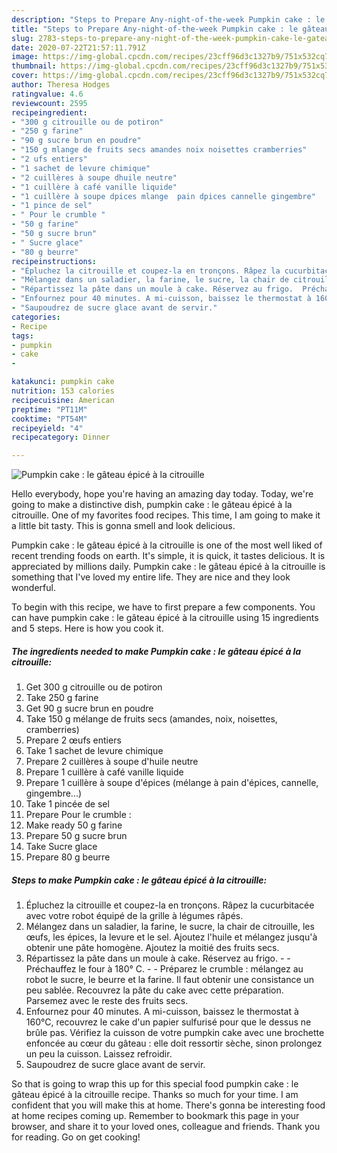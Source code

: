 ```yaml
---
description: "Steps to Prepare Any-night-of-the-week Pumpkin cake : le gâteau épicé à la citrouille"
title: "Steps to Prepare Any-night-of-the-week Pumpkin cake : le gâteau épicé à la citrouille"
slug: 2783-steps-to-prepare-any-night-of-the-week-pumpkin-cake-le-gateau-epice-a-la-citrouille
date: 2020-07-22T21:57:11.791Z
image: https://img-global.cpcdn.com/recipes/23cff96d3c1327b9/751x532cq70/pumpkin-cake-le-gateau-epice-a-la-citrouille-photo-principale-de-la-recette.jpg
thumbnail: https://img-global.cpcdn.com/recipes/23cff96d3c1327b9/751x532cq70/pumpkin-cake-le-gateau-epice-a-la-citrouille-photo-principale-de-la-recette.jpg
cover: https://img-global.cpcdn.com/recipes/23cff96d3c1327b9/751x532cq70/pumpkin-cake-le-gateau-epice-a-la-citrouille-photo-principale-de-la-recette.jpg
author: Theresa Hodges
ratingvalue: 4.6
reviewcount: 2595
recipeingredient:
- "300 g citrouille ou de potiron"
- "250 g farine"
- "90 g sucre brun en poudre"
- "150 g mlange de fruits secs amandes noix noisettes cramberries"
- "2 ufs entiers"
- "1 sachet de levure chimique"
- "2 cuillères à soupe dhuile neutre"
- "1 cuillère à café vanille liquide"
- "1 cuillère à soupe dpices mlange  pain dpices cannelle gingembre"
- "1 pince de sel"
- " Pour le crumble "
- "50 g farine"
- "50 g sucre brun"
- " Sucre glace"
- "80 g beurre"
recipeinstructions:
- "Épluchez la citrouille et coupez-la en tronçons. Râpez la cucurbitacée avec votre robot équipé de la grille à légumes râpés."
- "Mélangez dans un saladier, la farine, le sucre, la chair de citrouille, les œufs, les épices, la levure et le sel. Ajoutez l&#39;huile et mélangez jusqu&#39;à obtenir une pâte homogène. Ajoutez la moitié des fruits secs."
- "Répartissez la pâte dans un moule à cake. Réservez au frigo.  Préchauffez le four à 180° C.  Préparez le crumble : mélangez au robot le sucre, le beurre et la farine. Il faut obtenir une consistance un peu sablée. Recouvrez la pâte du cake avec cette préparation. Parsemez avec le reste des fruits secs."
- "Enfournez pour 40 minutes. A mi-cuisson, baissez le thermostat à 160°C, recouvrez le cake d&#39;un papier sulfurisé pour que le dessus ne brûle pas. Vérifiez la cuisson de votre pumpkin cake avec une brochette enfoncée au cœur du gâteau : elle doit ressortir sèche, sinon prolongez un peu la cuisson. Laissez refroidir."
- "Saupoudrez de sucre glace avant de servir."
categories:
- Recipe
tags:
- pumpkin
- cake
- 

katakunci: pumpkin cake  
nutrition: 153 calories
recipecuisine: American
preptime: "PT11M"
cooktime: "PT54M"
recipeyield: "4"
recipecategory: Dinner

---
```



![Pumpkin cake : le gâteau épicé à la citrouille](https://img-global.cpcdn.com/recipes/23cff96d3c1327b9/751x532cq70/pumpkin-cake-le-gateau-epice-a-la-citrouille-photo-principale-de-la-recette.jpg)

Hello everybody, hope you're having an amazing day today. Today, we're going to make a distinctive dish, pumpkin cake : le gâteau épicé à la citrouille. One of my favorites food recipes. This time, I am going to make it a little bit tasty. This is gonna smell and look delicious.



Pumpkin cake : le gâteau épicé à la citrouille is one of the most well liked of recent trending foods on earth. It's simple, it is quick, it tastes delicious. It is appreciated by millions daily. Pumpkin cake : le gâteau épicé à la citrouille is something that I've loved my entire life. They are nice and they look wonderful.


To begin with this recipe, we have to first prepare a few components. You can have pumpkin cake : le gâteau épicé à la citrouille using 15 ingredients and 5 steps. Here is how you cook it.

<!--inarticleads1-->

##### The ingredients needed to make Pumpkin cake : le gâteau épicé à la citrouille:

1. Get 300 g citrouille ou de potiron
1. Take 250 g farine
1. Get 90 g sucre brun en poudre
1. Take 150 g mélange de fruits secs (amandes, noix, noisettes, cramberries)
1. Prepare 2 œufs entiers
1. Take 1 sachet de levure chimique
1. Prepare 2 cuillères à soupe d&#39;huile neutre
1. Prepare 1 cuillère à café vanille liquide
1. Prepare 1 cuillère à soupe d&#39;épices (mélange à pain d&#39;épices, cannelle, gingembre...)
1. Take 1 pincée de sel
1. Prepare  Pour le crumble :
1. Make ready 50 g farine
1. Prepare 50 g sucre brun
1. Take  Sucre glace
1. Prepare 80 g beurre




<!--inarticleads2-->

##### Steps to make Pumpkin cake : le gâteau épicé à la citrouille:

1. Épluchez la citrouille et coupez-la en tronçons. Râpez la cucurbitacée avec votre robot équipé de la grille à légumes râpés.
1. Mélangez dans un saladier, la farine, le sucre, la chair de citrouille, les œufs, les épices, la levure et le sel. Ajoutez l&#39;huile et mélangez jusqu&#39;à obtenir une pâte homogène. Ajoutez la moitié des fruits secs.
1. Répartissez la pâte dans un moule à cake. Réservez au frigo. -  - Préchauffez le four à 180° C. -  - Préparez le crumble : mélangez au robot le sucre, le beurre et la farine. Il faut obtenir une consistance un peu sablée. Recouvrez la pâte du cake avec cette préparation. Parsemez avec le reste des fruits secs.
1. Enfournez pour 40 minutes. A mi-cuisson, baissez le thermostat à 160°C, recouvrez le cake d&#39;un papier sulfurisé pour que le dessus ne brûle pas. Vérifiez la cuisson de votre pumpkin cake avec une brochette enfoncée au cœur du gâteau : elle doit ressortir sèche, sinon prolongez un peu la cuisson. Laissez refroidir.
1. Saupoudrez de sucre glace avant de servir.




So that is going to wrap this up for this special food pumpkin cake : le gâteau épicé à la citrouille recipe. Thanks so much for your time. I am confident that you will make this at home. There's gonna be interesting food at home recipes coming up. Remember to bookmark this page in your browser, and share it to your loved ones, colleague and friends. Thank you for reading. Go on get cooking!
